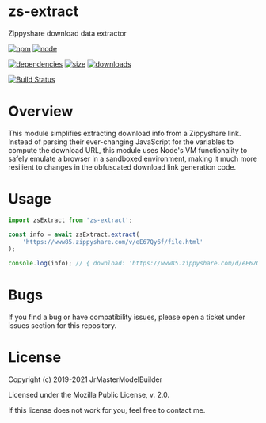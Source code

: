 # zs-extract

Zippyshare download data extractor

[![npm](https://img.shields.io/npm/v/zs-extract.svg)](https://npmjs.com/package/zs-extract)
[![node](https://img.shields.io/node/v/zs-extract.svg)](https://nodejs.org)

[![dependencies](https://img.shields.io/david/JrMasterModelBuilder/zs-extract.svg)](https://david-dm.org/JrMasterModelBuilder/zs-extract)
[![size](https://packagephobia.now.sh/badge?p=zs-extract)](https://packagephobia.now.sh/result?p=zs-extract)
[![downloads](https://img.shields.io/npm/dm/zs-extract.svg)](https://npmcharts.com/compare/zs-extract?minimal=true)

[![Build Status](https://github.com/JrMasterModelBuilder/zs-extract/workflows/main/badge.svg?branch=master)](https://github.com/JrMasterModelBuilder/zs-extract/actions?query=workflow%3Amain+branch%3Amaster)

# Overview

This module simplifies extracting download info from a Zippyshare link. Instead of parsing their ever-changing JavaScript for the variables to compute the download URL, this module uses Node's VM functionality to safely emulate a browser in a sandboxed environment, making it much more resilient to changes in the obfuscated download link generation code.

# Usage

```js
import zsExtract from 'zs-extract';

const info = await zsExtract.extract(
	'https://www85.zippyshare.com/v/eE67Qy6f/file.html'
);

console.log(info); // { download: 'https://www85.zippyshare.com/d/eE67Qy6f/816592/jmmb%20avatar.png', filename: 'jmmb avatar.png' }
```

# Bugs

If you find a bug or have compatibility issues, please open a ticket under issues section for this repository.

# License

Copyright (c) 2019-2021 JrMasterModelBuilder

Licensed under the Mozilla Public License, v. 2.0.

If this license does not work for you, feel free to contact me.
